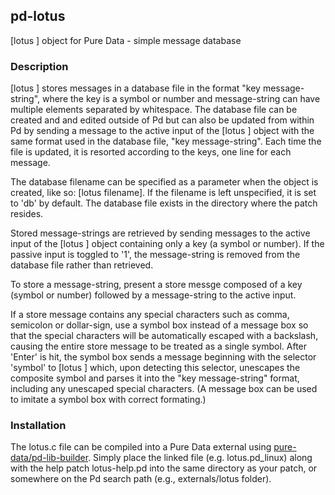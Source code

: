 ## pd-lotus
[lotus ] object for Pure Data - simple message database

### Description

[lotus ] stores messages in a database file in the format "key message-string", where the key is a symbol or number and message-string can have multiple elements separated by whitespace. The database file can be created and and edited outside of Pd but can also be updated from within Pd by sending a message to the active input of the [lotus ] object with the same format used in the database file, "key message-string". Each time the file is updated, it is resorted
according to the keys, one line for each message.

The database filename can be specified as a parameter when the object is created, like so: [lotus filename]. If the filename is left unspecified, it is set to 'db' by default. The database file exists in the directory where the patch resides.

Stored message-strings are retrieved by sending messages to the active input of the [lotus ] object containing only a key (a symbol or number). If the passive input is toggled to '1', the message-string is removed from the database file rather than retrieved.

To store a message-string, present a store messge composed of a key (symbol or number) followed by a message-string to the active input.

If a store message contains any special characters such as comma, semicolon or dollar-sign, use a symbol box instead of a message box so that the special characters will be automatically escaped with a backslash, causing the entire store message to be treated as a single symbol. After 'Enter' is hit, the symbol box sends a message beginning with the selector 'symbol' to [lotus ] which, upon detecting this selector, unescapes the composite symbol and parses it into the "key message-string" format, including any unescaped special characters. (A message box can be used to imitate a symbol box with correct formating.)

### Installation

The lotus.c file can be compiled into a Pure Data external using [pure-data/pd-lib-builder](https://github.com/pure-data/pd-lib-builder). Simply place the linked file (e.g. lotus.pd_linux) along with the help patch lotus-help.pd into the same directory as your patch, or somewhere on the Pd search path (e.g., externals/lotus folder).
